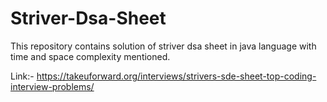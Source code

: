# Striver-Dsa-Sheet
This repository contains solution of striver dsa sheet in java language with time and space complexity mentioned.                        

Link:- https://takeuforward.org/interviews/strivers-sde-sheet-top-coding-interview-problems/

